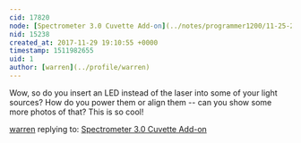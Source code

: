 ```yaml
---
cid: 17820
node: [Spectrometer 3.0 Cuvette Add-on](../notes/programmer1200/11-25-2017/spectrometer-3-0-cuvette-add-on)
nid: 15238
created_at: 2017-11-29 19:10:55 +0000
timestamp: 1511982655
uid: 1
author: [warren](../profile/warren)
---
```


Wow, so do you insert an LED instead of the laser into some of your light sources? How do you power them or align them -- can you show some more photos of that? This is so cool!

[warren](../profile/warren) replying to: [Spectrometer 3.0 Cuvette Add-on](../notes/programmer1200/11-25-2017/spectrometer-3-0-cuvette-add-on)

